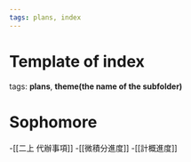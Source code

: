 ```yaml
---
tags: plans, index
---
```


# Template of index
tags:   __plans__, __theme(the name of the subfolder)__

# Sophomore
-[[二上 代辦事項]]
-[[微積分進度]]
-[[計概進度]]
